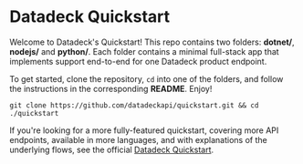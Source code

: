# Datadeck Quickstart

Welcome to Datadeck's Quickstart! This repo contains two folders: **dotnet/**, **nodejs/** and **python/**. Each folder contains a minimal full-stack app that implements support end-to-end for one Datadeck product endpoint.

To get started, clone the repository, `cd` into one of the folders, and follow the instructions in the corresponding **README**. Enjoy! 

```
git clone https://github.com/datadeckapi/quickstart.git && cd ./quickstart
```

If you're looking for a more fully-featured quickstart, covering more API endpoints, available in more languages, and with explanations of the underlying flows, see the official [Datadeck Quickstart](https://docs.datadeck.co/docs/introduction).
